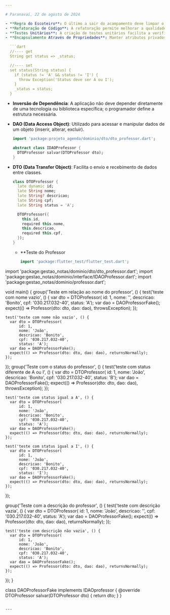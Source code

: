 ```yaml
---

# Paranavaí, 22 de agosto de 2024

- **Regra do Escoteiro**: O último a sair do acampamento deve limpar o ambiente. Em desenvolvimento, isso significa sempre buscar melhorar o código.
- **Refatoração de Código**: A refatoração permite melhorar a qualidade e a legibilidade do código.
- **Testes Unitários**: A criação de testes unitários facilita a verificação de funcionalidades durante a refatoração.
- **Encapsulamento Através de Propriedades**: Manter atributos privados para forçar o uso de métodos get e set, onde podem ser aplicadas regras de validação.

  ```dart
  //---- get
  String get status => _status;

  //---- set
  set status(String status) {
    if (status != 'A' && status != 'I') {
      throw Exception('Status deve ser A ou I');
    }
    _status = status;
  }
  ```

- **Inversão de Dependência**: A aplicação não deve depender diretamente de uma tecnologia ou biblioteca específica; o programador define a estrutura necessária.
- **DAO (Data Access Object)**: Utilizado para acessar e manipular dados de um objeto (inserir, alterar, excluir).

  ```dart
  import 'package:projeto_agenda/dominio/dto/dto_professor.dart';

  abstract class IDAOProfessor {
    DTOProfessor salvar(DTOProfessor dto);
  }
  ```

- **DTO (Data Transfer Object)**: Facilita o envio e recebimento de dados entre classes.

  ```dart
  class DTOProfessor {
    late dynamic id;
    late String nome;
    late String? descricao;
    late String cpf;
    late String status = 'A';

    DTOProfessor({
      this.id,
      required this.nome,
      this.descricao,
      required this.cpf,
    });
  }
  ```

  - **Teste do Professor
    ```dart
    import 'package:flutter_test/flutter_test.dart';
import 'package:gestao_notas/dominio/dto/dto_professor.dart';
import 'package:gestao_notas/dominio/interface/IDAOProfessor.dart';
import 'package:gestao_notas/dominio/professor.dart';

void main() {
  group('Teste em relação ao nome do professor', () {
    test('teste com nome vazio', () {
      var dto = DTOProfessor(
          id: 1,
          nome: '',
          descricao: 'Bonito',
          cpf: '030.217.032-40',
          status: 'A');
      var dao = DAOProfessorFake();
      expect(() => Professor(dto: dto, dao: dao), throwsException);
    });

    test('teste com nome não vazio', () {
      var dto = DTOProfessor(
          id: 1,
          nome: 'João',
          descricao: 'Bonito',
          cpf: '030.217.032-40',
          status: 'A');
      var dao = DAOProfessorFake();
      expect(() => Professor(dto: dto, dao: dao), returnsNormally);
    });
  });
  group('Teste com o status do professor', () {
    test('teste com status diferente de A ou I', () {
      var dto = DTOProfessor(
          id: 1,
          nome: 'João',
          descricao: 'Bonito',
          cpf: '030.217.032-40',
          status: 'B');
      var dao = DAOProfessorFake();
      expect(() => Professor(dto: dto, dao: dao), throwsException);
    });

    test('teste com status igual a A', () {
      var dto = DTOProfessor(
          id: 1,
          nome: 'João',
          descricao: 'Bonito',
          cpf: '030.217.032-40',
          status: 'A');
      var dao = DAOProfessorFake();
      expect(() => Professor(dto: dto, dao: dao), returnsNormally);
    });

    test('teste com status igual a I', () {
      var dto = DTOProfessor(
          id: 1,
          nome: 'João',
          descricao: 'Bonito',
          cpf: '030.217.032-40',
          status: 'I');
      var dao = DAOProfessorFake();
      expect(() => Professor(dto: dto, dao: dao), returnsNormally);
    });
  });

  group('Teste com a descrição do professor', () {
    test('teste com descrição vazia', () {
      var dto = DTOProfessor(
          id: 1,
          nome: 'João',
          descricao: '',
          cpf: '030.217.032-40',
          status: 'A');
      var dao = DAOProfessorFake();
      expect(() => Professor(dto: dto, dao: dao), returnsNormally);
    });

    test('teste com descrição não vazia', () {
      var dto = DTOProfessor(
          id: 1,
          nome: 'João',
          descricao: 'Bonito',
          cpf: '030.217.032-40',
          status: 'A');
      var dao = DAOProfessorFake();
      expect(() => Professor(dto: dto, dao: dao), returnsNormally);
    });
  });
}

class DAOProfessorFake implements IDAOprofessor {
  @override
  DTOProfessor salvar(DTOProfessor dto) {
    return dto;
  }
}
```

--- 
```

